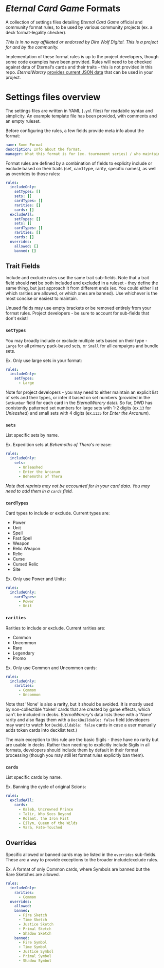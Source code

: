 # *Eternal Card Game* Formats
A collection of settings files detailing *Eternal Card Game* official and community format rules, to be used by various community projects (ex. a deck format-legality checker).

*This is in no way affiliated or endorsed by Dire Wolf Digital. This is a project for and by the community.*

Implementation of these format rules is up to the project developers, though some code examples have been provided. Rules will need to be checked against data of Eternal's cards and their traits - this is not provided in this repo. *EternalWarcry* [provides current JSON data](https://eternalwarcry.com/cards/download) that can be used in your project.

# Settings files overview

The settings files are written in YAML (`.yml` files) for readabile syntax and simplicity. An example template file has been provided, with comments and an empty ruleset.

Before configuring the rules, a few fields provide meta info about the format: 

```yml
name: Some Format
description: Info about the format.
manager: What this format is for (ex. tournament series) / who maintains its rules.
```

Format rules are defined by a combination of fields to explicity include or exclude based on their traits (set, card type, rarity, specific names), as well as overrides to those rules:

```yml
rules:
  includeOnly:
    setTypes: []
    sets: [] 
    cardTypes: [] 
    rarities: [] 
    cards: [] 
  excludeAll:
    setTypes: []
    sets: [] 
    cardTypes: [] 
    rarities: [] 
    cards: []
  overrides:
    allowed: []
    banned: []
```

## Trait Fields
Include and exclude rules use the same trait sub-fields. Note that a trait field should **not** be both included and excluded in a ruleset - they define the same thing, but just approach it from different ends (ex. You could either list which rarities are allowed, or which ones are banned). Use whichever is the most concise or easiest to maintain.

Unused fields may use empty brackets or be removed entirely from your format rules. Project developers - be sure to account for sub-fields that don't exist!

### `setTypes`

You may broadly include or exclude multiple sets based on their type - `Large` for all primary pack-based sets, or `Small` for all campaigns and bundle sets.

Ex. Only use large sets in your format:

```yml
rules:
  includeOnly:
    setTypes:
      - Large
```

Note for project developers - you may need to either maintain an explicit list of sets and their types, or infer it based on set numbers (provided in the `SetNumber` field for each card in the *EternalWarcry* data). So far, DWD has conistently patterned set numbers for large sets with 1-2 digits (ex.`13` for *Unleashed*) and small sets with 4 digits (ex.`1135` for *Enter the Arcanum*).

### `sets`

List specific sets by name. 

Ex. Expedition sets at *Behemoths of Thera's* release:

```yml
rules:
  includeOnly:
    sets:
      - Unleashed
      - Enter the Arcanum
      - Behemoths of Thera
```

*Note that reprints may not be accounted for in your card data. You may need to add them in a `cards` field.*

### `cardTypes`

Card types to include or exclude. Current types are:

- Power
- Unit
- Spell
- Fast Spell
- Weapon
- Relic Weapon
- Relic
- Curse
- Cursed Relic
- Site

Ex. Only use Power and Units:

```yml
rules:
  includeOnly:
    cardTypes:
      - Power
      - Unit
```

### `rarities` 

Rarities to include or exclude. Current rarities are:

- Common
- Uncommon
- Rare
- Legendary
- Promo

Ex. Only use Common and Uncommon cards:

```yml
rules:
  includeOnly:
    rarities:
      - Common
      - Uncommon
```

Note that 'None' is also a rarity, but it should be avoided. It is mostly used by non-collectible 'token' cards that are created by game effects, which can't be included in decks. *EternalWarcry's* data lists these with a 'None' rarity and also flags them with a `DeckBuildable: false` field (developers may want to watch for `DeckBuildable: false` cards in case a user manually adds token cards into decklist text.)

The main exception to this rule are the basic Sigils - these have no rarity but are usable in decks. Rather than needing to explicitly include Sigils in all formats, developers should include them by default in their format processing (though you may still let format rules explicitly ban them).

### `cards`

List specific cards by name. 

Ex. Banning the cycle of original Scions:

```yml
rules:
  excludeAll:
    cards:
      - Kaleb, Uncrowned Prince
      - Talir, Who Sees Beyond
      - Rolant, the Iron Fist
      - Eilyn, Queen of the Wilds
      - Vara, Fate-Touched
```

## Overrides
Specific allowed or banned cards may be listed in the `overrides` sub-fields. These are a way to provide exceptions to the broader include/exclude rules.

Ex. A format of only Common cards, where Symbols are banned but the Rare Sketches are allowed.

```yml
rules:
  includeOnly:
    rarities:
      - Common
  overrides:
    allowed:
    banned:
      - Fire Sketch
      - Time Sketch
      - Justice Sketch
      - Primal Sketch
      - Shadow Sketch
    banned:
      - Fire Symbol
      - Time Symbol
      - Justice Symbol
      - Primal Symbol
      - Shadow Symbol
```